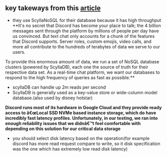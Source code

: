 ## key takeways from this [article](https://discord.com/blog/how-discord-supercharges-network-disks-for-extreme-low-latency)

- they use ScyllaNoSQL for their database because it has high throughput
**It's no secret that Discord has become your place to talk; the 4 billion messages sent through the platform by millions of people per day have us convinced. But text chat only accounts for a chunk of the features that Discord supports. Server roles, custom emojis, video calls, and more all contribute to the hundreds of terabytes of data we serve to our users.


To provide this enormous amount of data, we run a set of NoSQL database clusters (powered by ScyllaDB), each one the source of truth for their respective data set. As a real-time chat platform, we want our databases to respond to the high frequency of queries as fast as possible.**

- scyllaDB can handle up 2m reads per second
- ScyllaDB is generally used as a key-value store or wide-column model database.(also used by disney hotstar)

**Discord runs most of its hardware in Google Cloud and they provide ready access to â€œLocal SSD NVMe based instance storage, which do have incredibly fast latency profiles. Unfortunately, in our testing, we ran into enough reliability issues that we didnâ€™t feel comfortable with depending on this solution for our critical data storage**


- you should select disk latency based on the operation(for example discord has more read request compare to write, so it disk specification was the one which has extremely low read disk latency)


